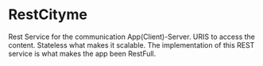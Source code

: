 # RestCityme
Rest Service for the communication App(Client)-Server. URIS to access the content. Stateless what makes it scalable. The implementation of this REST service is what makes the app been RestFull.
